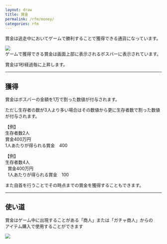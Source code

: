 ```yaml
---
layout: draw
title: 賞金
permalink: /rfm/money/
categories: rfm
---
```


賞金は逃走中においてゲームで勝利することで獲得できる通貨になっています。  

<a><img src="http://web.njj12.net/public/images/money.png"></a><br>
ゲームで獲得できる賞金は画面上部に表示されるボスバーに表示されています。  

賞金は1秒経過毎に上昇します。
  
----------------------------------------------

## 獲得  
賞金はボスバーの金額を1万で割った数値が付与されます。  
  
ただし生存者の数が3人より多い場合はその数値から更に生存者数で割った数値が付与されます。


【例】  
生存者数2人<br>
賞金400万円<br>
1人あたりが得られる賞金　400<br>
  
【例】  
生存者数4人<br>   
賞金400万円<br>  
1人あたりが得られる賞金　100<br>

また自首を行うことでその時点までの賞金を獲得することもできます。<br>

------------------------------------------------

## 使い道  
賞金はゲーム中に出現することがある「商人」または「ガチャ商人」からの  
アイテム購入で使用することができます  

<a><img src="http://web.njj12.net/public/images/shop.png"></a><br>
